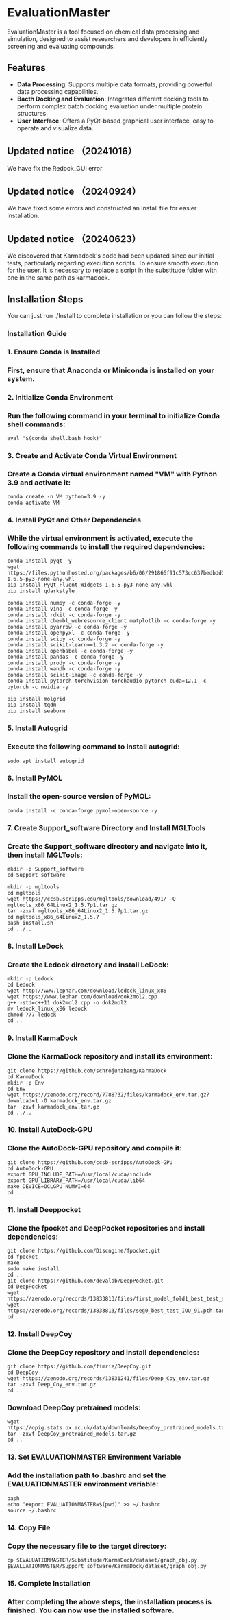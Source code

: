 # EvaluationMaster

EvaluationMaster is a tool focused on chemical data processing and simulation, designed to assist researchers and developers in efficiently screening and evaluating compounds.

## Features

- **Data Processing**: Supports multiple data formats, providing powerful data processing capabilities.
- **Bacth Docking and Evaluation**: Integrates different docking tools to perform complex batch docking evaluation under multiple protein structures.
- **User Interface**: Offers a PyQt-based graphical user interface, easy to operate and visualize data.
  
## Updated notice （20241016）
We have fix the Redock_GUI error

## Updated notice （20240924）
We have fixed some errors and constructed an Install file for easier installation.

## Updated notice （20240623）
We discovered that Karmadock's code had been updated since our initial tests, particularly regarding execution scripts. To ensure smooth execution for the user. It is necessary to replace a script in the substitude folder with one in the same path as karmadock.

## Installation Steps
You can just run ./Install to complete installation or you can follow the steps:

### Installation Guide
### 1. Ensure Conda is Installed
### First, ensure that Anaconda or Miniconda is installed on your system. 

### 2. Initialize Conda Environment
### Run the following command in your terminal to initialize Conda shell commands:
```
eval "$(conda shell.bash hook)"
```
### 3. Create and Activate Conda Virtual Environment
### Create a Conda virtual environment named "VM" with Python 3.9 and activate it:
```
conda create -n VM python=3.9 -y
conda activate VM
```
### 4. Install PyQt and Other Dependencies
### While the virtual environment is activated, execute the following commands to install the required dependencies:
```
conda install pyqt -y
wget https://files.pythonhosted.org/packages/b6/06/291866f91c573cc637bedbdd008e6a8ca506b589e61de1540ca265cfe7bd/PyQt_Fluent_Widgets-1.6.5-py3-none-any.whl
pip install PyQt_Fluent_Widgets-1.6.5-py3-none-any.whl
pip install qdarkstyle

conda install numpy -c conda-forge -y
conda install vina -c conda-forge -y
conda install rdkit -c conda-forge -y
conda install chembl_webresource_client matplotlib -c conda-forge -y
conda install pyarrow -c conda-forge -y
conda install openpyxl -c conda-forge -y
conda install scipy -c conda-forge -y
conda install scikit-learn==1.3.2 -c conda-forge -y
conda install openbabel -c conda-forge -y
conda install pandas -c conda-forge -y
conda install prody -c conda-forge -y
conda install wandb -c conda-forge -y
conda install scikit-image -c conda-forge -y
conda install pytorch torchvision torchaudio pytorch-cuda=12.1 -c pytorch -c nvidia -y

pip install molgrid
pip install tqdm
pip install seaborn
```
### 5. Install Autogrid
### Execute the following command to install autogrid:
```
sudo apt install autogrid
```
### 6. Install PyMOL
### Install the open-source version of PyMOL:
```
conda install -c conda-forge pymol-open-source -y
```
### 7. Create Support_software Directory and Install MGLTools
### Create the Support_software directory and navigate into it, then install MGLTools:
```
mkdir -p Support_software
cd Support_software

mkdir -p mgltools
cd mgltools
wget https://ccsb.scripps.edu/mgltools/download/491/ -O mgltools_x86_64Linux2_1.5.7p1.tar.gz
tar -zxvf mgltools_x86_64Linux2_1.5.7p1.tar.gz
cd mgltools_x86_64Linux2_1.5.7
bash install.sh
cd ../..
```
### 8. Install LeDock
### Create the Ledock directory and install LeDock:
```
mkdir -p Ledock
cd Ledock
wget http://www.lephar.com/download/ledock_linux_x86
wget https://www.lephar.com/download/dok2mol2.cpp
g++ -std=c++11 dok2mol2.cpp -o dok2mol2
mv ledock_linux_x86 ledock
chmod 777 ledock
cd ..
```
### 9. Install KarmaDock
### Clone the KarmaDock repository and install its environment:
```
git clone https://github.com/schrojunzhang/KarmaDock
cd KarmaDock
mkdir -p Env
cd Env
wget https://zenodo.org/record/7788732/files/karmadock_env.tar.gz?download=1 -O karmadock_env.tar.gz
tar -zxvf karmadock_env.tar.gz
cd ../..
```
### 10. Install AutoDock-GPU
### Clone the AutoDock-GPU repository and compile it:
```
git clone https://github.com/ccsb-scripps/AutoDock-GPU
cd AutoDock-GPU
export GPU_INCLUDE_PATH=/usr/local/cuda/include
export GPU_LIBRARY_PATH=/usr/local/cuda/lib64
make DEVICE=OCLGPU NUMWI=64
cd ..
```
### 11. Install Deeppocket
### Clone the fpocket and DeepPocket repositories and install dependencies:
```
git clone https://github.com/Discngine/fpocket.git
cd fpocket
make
sudo make install
cd ..
git clone https://github.com/devalab/DeepPocket.git
cd DeepPocket
wget https://zenodo.org/records/13833813/files/first_model_fold1_best_test_auc_85001.pth.tar
wget https://zenodo.org/records/13833813/files/seg0_best_test_IOU_91.pth.tar
cd ..
```
### 12. Install DeepCoy
### Clone the DeepCoy repository and install dependencies:
```
git clone https://github.com/fimrie/DeepCoy.git
cd DeepCoy
wget https://zenodo.org/records/13831241/files/Deep_Coy_env.tar.gz
tar -zxvf Deep_Coy_env.tar.gz
cd ..
```
### Download DeepCoy pretrained models:
```
wget https://opig.stats.ox.ac.uk/data/downloads/DeepCoy_pretrained_models.tar.gz
tar -zxvf DeepCoy_pretrained_models.tar.gz
cd ..
```
### 13. Set EVALUATIONMASTER Environment Variable
### Add the installation path to .bashrc and set the EVALUATIONMASTER environment variable:
```
bash
echo "export EVALUATIONMASTER=$(pwd)" >> ~/.bashrc
source ~/.bashrc
```
### 14. Copy File
### Copy the necessary file to the target directory:
```
cp $EVALUATIONMASTER/Substitude/KarmaDock/dataset/graph_obj.py $EVALUATIONMASTER/Support_software/KarmaDock/dataset/graph_obj.py
```
### 15. Complete Installation
### After completing the above steps, the installation process is finished. You can now use the installed software.
```
